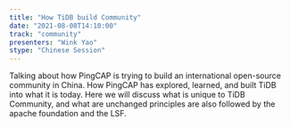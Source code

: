 ```yaml
---
title: "How TiDB build Community"
date: "2021-08-08T14:10:00" 
track: "community"
presenters: "Wink Yao"
stype: "Chinese Session"
---
```

Talking about how PingCAP is trying to build an international open-source community in China. How PingCAP has explored, learned, and built TiDB into what it is today. Here we will discuss what is unique to TiDB Community, and what are unchanged principles are also followed by the apache foundation and the LSF.